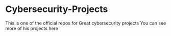 # Cybersecurity-Projects
This is one of the official repos for Great cybersecurity projects
You can see more of his projects here